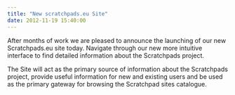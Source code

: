 ```yaml
---
title: "New scratchpads.eu Site"
date: 2012-11-19 15:40:00
---
```


After months of work we are pleased to announce the launching of our new Scratchpads.eu site today. Navigate through our new more intuitive interface to find detailed information about the Scratchpads project.

The Site will act as the primary source of information about the Scratchpads project, provide useful information for new and existing users and be used as the primary gateway for browsing the Scratchpad sites catalogue.

